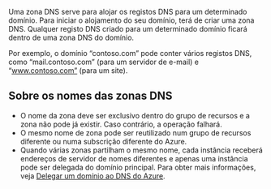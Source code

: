 Uma zona DNS serve para alojar os registos DNS para um determinado domínio. Para iniciar o alojamento do seu domínio, terá de criar uma zona DNS. Qualquer registo DNS criado para um determinado domínio ficará dentro de uma zona DNS do domínio.

Por exemplo, o domínio “contoso.com” pode conter vários registos DNS, como “mail.contoso.com” (para um servidor de e-mail) e “www.contoso.com” (para um site).

## <a name="a-namenamesaabout-dns-zone-names"></a><a name="names"></a>Sobre os nomes das zonas DNS
* O nome da zona deve ser exclusivo dentro do grupo de recursos e a zona não pode já existir. Caso contrário, a operação falhará.
* O mesmo nome de zona pode ser reutilizado num grupo de recursos diferente ou numa subscrição diferente do Azure.
* Quando várias zonas partilham o mesmo nome, cada instância receberá endereços de servidor de nomes diferentes e apenas uma instância pode ser delegada do domínio principal. Para obter mais informações, veja [Delegar um domínio ao DNS do Azure](../articles/dns/dns-domain-delegation.md).


<!--HONumber=Nov16_HO2-->


